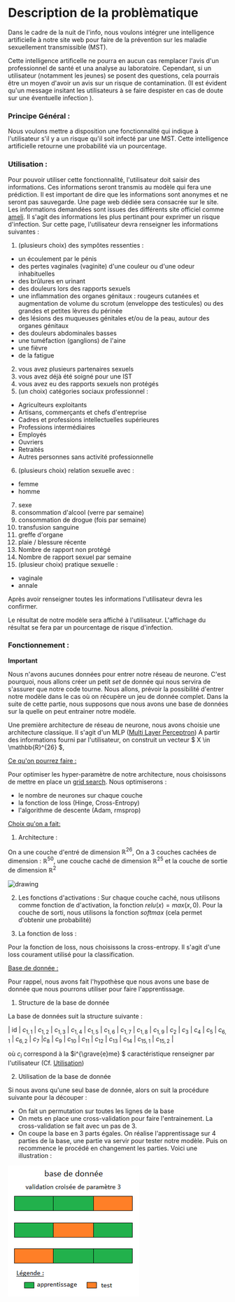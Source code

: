 # Description de la problèmatique

Dans le cadre de la nuit de l'info, nous voulons intégrer une intelligence artificielle à notre site web pour faire de la prévention sur les maladie sexuellement transmissible (MST). 

Cette intelligence artificelle ne pourra en aucun cas remplacer l'avis d'un professionnel de santé et una analyse au laboratoire. Cependant, si un utilisateur (notamment les jeunes) se posent des questions, cela pourrais être un moyen d'avoir un avis sur un risque de contamination. (Il est évident qu'un message insitant les utilisateurs à se faire despister en cas de doute sur une éventuelle infection ).
### Principe Général :

Nous voulons mettre a disposition une fonctionnalité qui indique à l'utilisateur s'il y a un risque qu'il soit infecté par une MST. Cette intelligence artificielle retourne une probabilité via un pourcentage. 

### Utilisation :

Pour pouvoir utiliser cette fonctionnalité, l'utilisateur doit saisir des informations. Ces informations seront transmis au modèle qui fera une prédiction. Il est important de dire que les informations sont anonymes et ne seront pas sauvegarde. Une page web dédiée sera consacrée sur le site. Les informations demandées sont issues des différents site officiel comme [ameli](https://www.ameli.fr/assure/sante/themes/mst-ist/symptomes-diagnostic-evolution#text_6515). Il s'agit des informations les plus pertinant pour exprimer un risque d'infection. Sur cette page, l'utilisateur devra renseigner les informations suivantes :

1. (plusieurs choix) des sympôtes ressenties : 

- un écoulement par le pénis 
- des pertes vaginales (vaginite) d'une couleur ou d'une odeur inhabituelles 
- des brûlures en urinant 
- des douleurs lors des rapports sexuels 
- une inflammation des organes génitaux : rougeurs cutanées et augmentation de volume du scrotum (enveloppe des testicules) ou des grandes et petites lèvres du périnée 
- des lésions des muqueuses génitales et/ou de la peau, autour des organes génitaux 
- des douleurs abdominales basses 
- une tuméfaction (ganglions) de l'aine 
- une fièvre
- de la fatigue
2. vous avez plusieurs partenaires sexuels 
3. vous avez déjà été soigné pour une IST
4. vous avez eu des rapports sexuels non protégés 
5. (un choix) catégories sociaux professionnel :
- Agriculteurs exploitants
- Artisans, commerçants et chefs d'entreprise
- Cadres et professions intellectuelles supérieures
- Professions intermédiaires
- Employés
- Ouvriers
- Retraités
- Autres personnes sans activité professionnelle
6. (plusieurs choix) relation sexuelle avec :
- femme
- homme
7. sexe
8. consommation d'alcool (verre par semaine)
9. consommation de drogue (fois par semaine)
10. transfusion sanguine
11. greffe d'organe
12. plaie / blessure récente
13. Nombre de rapport non protégé
14. Nombre de rapport sexuel par semaine
15. (plusieur choix) pratique sexuelle :
- vaginale
- annale

Après avoir renseigner toutes les informations l'utilisateur devra les confirmer.

Le résultat de notre modèle sera affiché à l'utilisateur. L'affichage du résultat se fera par un pourcentage de risque d'infection. 

### Fonctionnement :

**Important**

Nous n'avons aucunes données pour entrer notre réseau de neurone. C'est pourquoi, nous allons créer un petit *set* de donnée qui nous servira de s'assurer que notre code tourne. Nous allons, prévoir la possibilité d'entrer notre modèle dans le cas où on récupère un jeu de donnée complet. Dans la suite de cette partie, nous supposons que nous avons une base de données sur la quelle on peut entrainer notre modèle. 

Une première architecture de réseau de neurone, nous avons choisie une architecture classique. Il s'agit d'un MLP ([Multi Layer Perceptron](https://reunir.unir.net/bitstream/handle/123456789/11569/ijimai20164_1_5_pdf_30533.pdf?sequence=1))
A partir des informations fourni par l'utilisateur, on construit un vecteur $ X \in \mathbb{R}^{26} $, 

<ins> Ce qu'on pourrez faire : </ins>

Pour optimiser les hyper-paramètre de notre architecture, nous choisissons de mettre en place un [grid search](https://link.springer.com/chapter/10.1007/978-3-540-74972-1_17). Nous optimiserons : 
- le nombre de neurones sur chaque couche
- la fonction de loss (Hinge, Cross-Entropy)
- l'algorithme de descente (Adam, rmsprop)

<ins> Choix qu'on a fait:</ins>

1. Architecture : 

On a une couche d'entré de dimension $\mathbb{R}^{26}$, On a 3 couches cachées de dimension : $\mathbb{R}^{50}$, une couche caché de dimension $\mathbb{R}^{25}$ et la couche de sortie de dimension $\mathbb{R}^{2}$ 

<img src="nn.svg" alt="drawing" width="800"/>

2. Les fonctions d'activations :
Sur chaque couche caché, nous utilisons comme fonction de d'activation, la fonction $relu(x)= max(x,0)$. Pour la couche de sorti, nous utilisons la fonction $softmax$ (cela permet d'obtenir une probabilité)

3. La fonction de loss :

Pour la fonction de loss, nous choisissons la cross-entropy. Il s'agit d'une loss courament utilisé pour la classification. 

<ins> Base de donnée : </ins>

Pour rappel, nous avons fait l'hypothèse que nous avons une base de donnée que nous pourrons utiliser pour faire l'apprentissage. 

1. Structure de la base de donnée 

La base de données suit la structure suivante : 

| id | $c_{1,1}$ | $c_{1,2}$ | $c_{1,3}$ | $c_{1,4}$ | $c_{1,5}$ | $c_{1,6}$ | $c_{1,7}$ | $c_{1,8}$ | $c_{1,9}$ | $c_{2}$ | $c_{3}$ | $c_{4}$ | $c_{5}$ | $c_{6,1}$ | $c_{6,2}$ |  $c_{7}$ |$c_{8}$ | $c_{9}$ | $c_{10}$ | $c_{11}$ | $c_{12}$ | $c_{13}$ | $c_{14}$ | $c_{15,1}$ | $c_{15,2}$ |

où $c_i$ correspond à la $i^{\grave{e}me} $ caractéristique renseigner par l'utilisateur (Cf. [Utilisation](#utilisation))

2. Utilisation de la base de donnée

Si nous avons qu'une seul base de donnée, alors on suit la procédure suivante pour la découper :

- On fait un permutation sur toutes les lignes de la base
- On mets en place une cross-validation pour faire l'entrainement. La cross-validation se fait avec un pas de 3. 
- On coupe la base en 3 parts égales. On réalise l'apprentissage sur 4 parties de la base, une partie va servir pour tester notre modèle. Puis on recommence le procédé en changement les parties. Voici une illustration :

<img src="./images/cross-validation.png" alt="image" width="300"/>